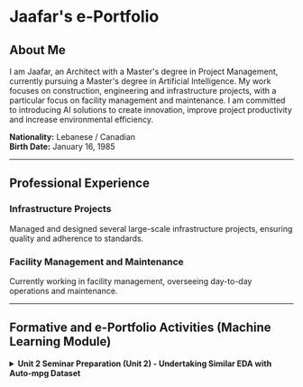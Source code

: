 <h1>Jaafar's e-Portfolio</h1>

<h2>About Me</h2>
<p>I am Jaafar, an Architect with a Master's degree in Project Management, currently pursuing a Master's degree in Artificial Intelligence. My work focuses on construction, engineering and infrastructure projects, with a particular focus on facility management and maintenance. I am committed to introducing AI solutions to create innovation, improve project productivity and increase environmental efficiency.</p>

<p><strong>Nationality:</strong> Lebanese / Canadian<br>
<strong>Birth Date:</strong> January 16, 1985</p>

<hr>

<h2>Professional Experience</h2>
<h3>Infrastructure Projects</h3>
<p>Managed and designed several large-scale infrastructure projects, ensuring quality and adherence to standards.</p>

<h3>Facility Management and Maintenance</h3>
<p>Currently working in facility management, overseeing day-to-day operations and maintenance.</p>

<hr>

<!-- Continue adding sections as needed -->

<h2>Formative and e-Portfolio Activities (Machine Learning Module)</h2>

<details>
    <summary><strong>Unit 2 Seminar Preparation (Unit 2) - Undertaking Similar EDA with Auto-mpg Dataset</strong></summary>
    
&nbsp;&nbsp;<details>
        <summary><strong>Identify Missing Values</strong></summary>
        In this step, I used the `isnull()` function from the Pandas library to check for any missing values in the dataset. By calling `.sum()` on the result, I obtained the total number of missing values for each column. This helped me understand the completeness of the data and identify any columns that might need attention or imputation.
    </details>

&nbsp;&nbsp;<details>
        <summary><strong>Estimate Skewness and Kurtosis</strong></summary>
        I calculated the skewness and kurtosis of the dataset using the `skew()` and `kurtosis()` methods from Pandas. Skewness measures the asymmetry of the data distribution, while kurtosis indicates the "tailedness" of the distribution. These metrics provide insights into the nature of the data distributions, helping to assess normality and identify potential outliers.
    </details>

&nbsp;&nbsp;<details>
        <summary><strong>Correlation Heat Map</strong></summary>
        To visualize the relationships between numeric variables, I created a correlation heat map using Seaborn and Matplotlib. First, I filtered the dataset to include only numeric columns and generated a correlation matrix. Then, I plotted the heat map, annotating it with the correlation coefficients. This visualization allowed me to easily identify strong correlations, which are valuable for understanding how different variables interact with each other.
    </details>

&nbsp;&nbsp;<details>
        <summary><strong>Scatter Plot for Different Parameters</strong></summary>
        I created a scatter plot to examine the relationship between 'horsepower' and 'mpg' (miles per gallon). Using Seaborn's `scatterplot()` function, I was able to visually assess how changes in horsepower affected fuel efficiency. This type of visualization is essential for identifying trends and patterns in the data.
    </details>

&nbsp;&nbsp;<details>
        <summary><strong>Replace Categorical Values with Numerical Values</strong></summary>
        To prepare the dataset for analysis, I converted the 'origin' categorical variable into numerical values using the `map()` function. This transformation is crucial for many statistical models that require numerical input. By mapping 'America' to 1, 'Europe' to 2, and 'Asia' to 3, I ensured that the data was suitable for further analysis. Finally, I printed the updated 'origin' column to verify the changes.
    </details>

&nbsp;&nbsp;<details>
        <summary><strong>Python Code</strong></summary>
        <pre>
        ```python
        import pandas as pd
        import seaborn as sns
        import matplotlib.pyplot as plt

        # Load the dataset
        data = pd.read_csv("Unit02 auto-mpg.csv")  # Ensure the file name is correct

        # 1. Identify Missing Values
        missing_values = data.isnull().sum()
        print("Missing values per column:\n", missing_values)

        # 2. Estimate Skewness and Kurtosis
        skewness = data.skew()
        kurtosis = data.kurtosis()
        print("\nSkewness:\n", skewness)
        print("\nKurtosis:\n", kurtosis)

        # 3. Correlation Heat Map
        # Select only numeric columns for correlation
        numeric_data = data.select_dtypes(include=['number'])

        # Generate the correlation matrix
        correlation_matrix = numeric_data.corr()

        # Plot correlation heat map
        plt.figure(figsize=(10, 8))
        sns.heatmap(correlation_matrix, annot=True, cmap='coolwarm', linewidths=0.5)
        plt.title("Correlation Heat Map")
        plt.show()

        # 4. Scatter Plot for Different Parameters
        # Example: Scatter plot for 'horsepower' vs 'mpg'
        plt.figure(figsize=(8, 6))
        sns.scatterplot(data=data, x='horsepower', y='mpg')  # Adjust 'horsepower' and 'mpg' as needed
        plt.title("Horsepower vs MPG")
        plt.xlabel("Horsepower")
        plt.ylabel("Miles per Gallon (MPG)")
        plt.show()

        # 5. Replace Categorical Values with Numerical Values
        # Assuming 'origin' is a categorical column to convert
        data['origin'] = data['origin'].map({'America': 1, 'Europe': 2, 'Asia': 3})

        # Display the updated 'origin' column to verify changes
        print("\nUpdated 'origin' column:\n", data['origin'].head())
        ```
        </pre>
    </details>
</details>

## e-Portfolio Component - Correlation and Regression (Unit 2)

For the **Unit 2 activity**, I ran the following four programs in my Jupyter Notebook. I modified variables where needed to observe how changes in data points impact correlation, regression, and predictions.

### 1. Covariance and Pearson Correlation:
I used the `cov()` and `corr()` functions from Pandas to calculate the covariance and Pearson correlation between two variables. By changing the data values, I could observe how the relationship between the variables varied, reflected in the correlation coefficient and covariance.

### 2. Linear Regression:
I applied linear regression using the `LinearRegression()` function from `sklearn`. I adjusted the dependent and independent variables (e.g., `Y` and `X`) to understand how changes in the dataset affect the model’s coefficients and predictions. I examined how modifying values in `Y` impacted the linear relationship.

### 3. Multiple Linear Regression:
For multiple linear regression, I used the `LinearRegression()` model with multiple predictors (`X1`, `X2`, etc.). By modifying the input data, I explored how different predictors influence the target variable. I observed changes in the regression coefficients and the model’s ability to predict values based on multiple features.

### 4. Polynomial Regression:
Polynomial regression was performed using the `PolynomialFeatures()` and `LinearRegression()` models. I modified the degree of the polynomial and the input values to observe the fit of the model. By increasing the polynomial degree or changing the input data, I observed how the model’s complexity and accuracy changed.

---

### Learning Outcomes:
- Articulate the legal, social, ethical, and professional issues faced by machine learning professionals.
- Understand the applicability and challenges associated with different datasets for the use of machine learning algorithms.
